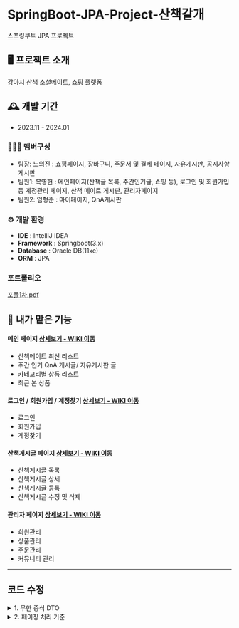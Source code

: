 # SpringBoot-JPA-Project-산책갈개
스프링부트 JPA 프로젝트
<br>


## 🖥️ 프로젝트 소개
강아지 산책 소셜메이트, 쇼핑 플랫폼
<br>


## 🕰️ 개발 기간
* 2023.11 - 2024.01

### 🧑‍🤝‍🧑 맴버구성
 - 팀장: 노의진 : 쇼핑페이지, 장바구니, 주문서 및 결제 페이지, 자유게시판, 공지사항 게시판
 - 팀원1: 복영헌 : 메인페이지(산책글 목록, 주간인기글, 쇼핑 등), 로그인 및 회원가입 등 계정관리 페이지, 산책 메이트 게시판, 관리자페이지
 - 팀원2: 임형준 : 마이페이지, QnA게시판


### ⚙️ 개발 환경
- **IDE** : IntelliJ IDEA
- **Framework** : Springboot(3.x)
- **Database** : Oracle DB(11xe)
- **ORM** : JPA

### 포트폴리오 

[포폴1차.pdf](https://github.com/bokkaa/JPA-DW/files/14395778/1.pdf)

## 📌 내가 맡은 기능
#### 메인 페이지 <a href="https://github.com/bokkaa/JPA-DW/wiki/%EB%A9%94%EC%9D%B8%ED%8E%98%EC%9D%B4%EC%A7%80" >상세보기 - WIKI 이동</a>
- 산책메이트 최신 리스트
- 주간 인기 QnA 게시글/ 자유게시판 글
- 카테고리별 상품 리스트
- 최근 본 상품

#### 로그인 / 회원가입 / 계정찾기 <a href="https://github.com/bokkaa/JPA-DW/wiki/%EA%B3%84%EC%A0%95-%EA%B4%80%EB%A0%A8" >상세보기 - WIKI 이동</a>
- 로그인
- 회원가입
- 계정찾기

#### 산책게시글 페이지 <a href="https://github.com/bokkaa/JPA-DW/wiki/%EC%82%B0%EC%B1%85%EB%A9%94%EC%9D%B4%ED%8A%B8-%EA%B2%8C%EC%8B%9C%ED%8C%90" >상세보기 - WIKI 이동</a>
- 산책게시글 목록
- 산책게시글 상세
- 산책게시글 등록
- 산책게시글 수정 및 삭제
  
#### 관리자 페이지 <a href="https://github.com/dafssdf/Spring_Portfoilo/wiki/%EB%A7%88%EC%9D%B4-%ED%8E%98%EC%9D%B4%EC%A7%80" >상세보기 - WIKI 이동</a>
- 회원관리
- 상품관리
- 주문관리
- 커뮤니티 관리

<hr>

## 코드 수정 

<details><summary>1. 무한 증식 DTO</summary>

<img width="467" alt="제목 없음" src="https://github.com/bokkaa/JPA-DW/assets/77730779/8ebbaafe-7333-4178-8bde-49104b332e1c">

- 조회 정보 로직을 주로 담당하는 관리자 페이지에서 조회용 DTO를 마구잡이로 만들다보니 .java 파일 자체가 너무 많아졌다.
- 그래서 이걸 어떻게 하면 가독성도 좋고 유지보수를 쉽게 할 수 있을까 해서 생각해낸 것이 내부 클래스의 활용이었다.
- 내부 클래스를 활용하니 관리자 페이지에서 상품 관련 DTO를 약 12개에서 4개로 줄일 수 있었다.


<img width="352" alt="제목 없음1" src="https://github.com/bokkaa/JPA-DW/assets/77730779/43337bab-5c48-4db5-aab0-2af78ef683af">

<details><summary>Goods/AdminGoods.java </summary>
 
```java
package com.example.dw.domain.dto.admin.goods;

import com.querydsl.core.annotations.QueryProjection;
import lombok.Data;
import lombok.NoArgsConstructor;

import java.time.LocalDateTime;
import java.util.List;

@Data
@NoArgsConstructor
public class AdminGoods extends AdminGoodsStan {


    private Long goodsMainImgId;
    private String goodsMainImgPath;
    private String goodsMainImgUuid;
    private String goodsMainImgName;

    private Long goodsDetailImgId;
    private String goodsDetailImgPath;
    private String goodsDetailImgUuid;
    private String goodsDetailImgName;


    @QueryProjection
    public AdminGoods(Long goodsId, String goodsName, String goodsCategory, Integer goodsQuantity, Integer goodsPrice, Integer goodsSaleCount, String goodsDetailContent, String goodsMate, String goodsCertify, LocalDateTime goodsRd, LocalDateTime goodsMd, Long goodsMainImgId, String goodsMainImgPath, String goodsMainImgUuid, String goodsMainImgName, Long goodsDetailImgId, String goodsDetailImgPath, String goodsDetailImgUuid, String goodsDetailImgName) {
        super(goodsId, goodsName, goodsCategory, goodsQuantity, goodsPrice, goodsSaleCount, goodsDetailContent, goodsMate, goodsCertify, goodsRd, goodsMd);
        this.goodsMainImgId = goodsMainImgId;
        this.goodsMainImgPath = goodsMainImgPath;
        this.goodsMainImgUuid = goodsMainImgUuid;
        this.goodsMainImgName = goodsMainImgName;
        this.goodsDetailImgId = goodsDetailImgId;
        this.goodsDetailImgPath = goodsDetailImgPath;
        this.goodsDetailImgUuid = goodsDetailImgUuid;
        this.goodsDetailImgName = goodsDetailImgName;
    }




    //제품 메인 사진
    @Data
    @NoArgsConstructor
    public static class AdminGoodsMainImg {

        private Long goodsMainImgId;
        private String goodsMainImgPath;
        private String goodsMainImgUuid;
        private String goodsMainImgName;


        public AdminGoodsMainImg(Long goodsMainImgId, String goodsMainImgPath, String goodsMainImgUuid, String goodsMainImgName) {
            this.goodsMainImgId = goodsMainImgId;
            this.goodsMainImgPath = goodsMainImgPath;
            this.goodsMainImgUuid = goodsMainImgUuid;
            this.goodsMainImgName = goodsMainImgName;
        }
    }

    //제품 상세 사진
    @Data
    public static class AdminGoodsDetailImg {
        private Long goodsDetailImgId;
        private String goodsDetailImgPath;
        private String goodsDetailImgUuid;
        private String goodsDetailImgName;


        public AdminGoodsDetailImg(Long goodsDetailImgId, String goodsDetailImgPath, String goodsDetailImgUuid, String goodsDetailImgName) {
            this.goodsDetailImgId = goodsDetailImgId;
            this.goodsDetailImgPath = goodsDetailImgPath;
            this.goodsDetailImgUuid = goodsDetailImgUuid;
            this.goodsDetailImgName = goodsDetailImgName;
        }
    }


    //관리자 페이지 상품 리스트
    @Data
    public static class AdminGoodsList {

        private Long goodsId;
        private String goodsCategory;
        private String goodsName;
        private Integer goodsQuantity;
        private Integer goodsSaleCount;
        private Integer goodsPrice;

        private LocalDateTime goodsRd;
        private LocalDateTime goodsMd;

        @QueryProjection
        public AdminGoodsList(Long goodsId, String goodsCategory, String goodsName, Integer goodsQuantity, Integer goodsSaleCount, Integer goodsPrice, LocalDateTime goodsRd, LocalDateTime goodsMd) {
            this.goodsId = goodsId;
            this.goodsCategory = goodsCategory;
            this.goodsName = goodsName;
            this.goodsQuantity = goodsQuantity;
            this.goodsSaleCount = goodsSaleCount;
            this.goodsPrice = goodsPrice;
            this.goodsRd = goodsRd;
            this.goodsMd = goodsMd;
        }
    }


    //관리자 페이지 상품 상세보기
    @Data
    public static class AdminGoodsDetail extends AdminGoodsStan {

        private Double ratingAvg;

        private String goodsMainImgPath;
        private String goodsMainImgUuid;
        private String goodsMainImgName;
        private List<AdminGoods.AdminGoodsDetailImg> adminGoodsDetailImg;

        public AdminGoodsDetail(Long goodsId, String goodsName, String goodsCategory, Integer goodsQuantity, Integer goodsPrice, Integer goodsSaleCount, String goodsDetailContent, String goodsMate, String goodsCertify, LocalDateTime goodsRd, LocalDateTime goodsMd, Double ratingAvg, String goodsMainImgPath, String goodsMainImgUuid, String goodsMainImgName) {
            super(goodsId, goodsName, goodsCategory, goodsQuantity, goodsPrice, goodsSaleCount, goodsDetailContent, goodsMate, goodsCertify, goodsRd, goodsMd);
            this.ratingAvg = ratingAvg;
            this.goodsMainImgPath = goodsMainImgPath;
            this.goodsMainImgUuid = goodsMainImgUuid;
            this.goodsMainImgName = goodsMainImgName;
        }

        public AdminGoodsDetail setGoodsDetailImg(List<AdminGoods.AdminGoodsDetailImg> adminGoodsDetailImg) {
            this.adminGoodsDetailImg = adminGoodsDetailImg;
            return this;
        }

    }


}

```
  
</details>
</details>

<details><summary>2. 페이징 처리 기준</summary>

```java

@Override
    public Page<AdminOrderListResultDto> orderList(Pageable pageable, AdminSearchOrderForm adminSearchOrderForm) {


        SearchForm searchForm = new SearchForm(adminSearchOrderForm.getCate(), adminSearchOrderForm.getKeyword());

        List<AdminOrderListDto> list = jpaQueryFactory.select(new QAdminOrderListDto(
                orderList.id,
                orders.id,
                orders.users.id,
                orders.users.userAccount,
                orders.orderUserAddressNumber,
                orders.orderAddressNormal,
                orders.orderAddressDetail,
                orders.orderUserEmail,
                orders.orderUserName,
                orders.orderUserPhoneNumber,
                orders.orderRegisterDate,
                goods.id,
                goods.goodsName,
                orderItem.orderPrice,
                orderItem.orderQuantity,
                orderList.orderDate
        ))
                .from(orderList)
                .leftJoin(orderList.orders, orders)
                .leftJoin(orders.users, users)
                .leftJoin(orders.orderItems, orderItem)
                .leftJoin(orderItem.goods, goods)
                .where(
                        cateKeywordEq(searchForm),
                        dateEq(adminSearchOrderForm.getPrev(), adminSearchOrderForm.getNext())

                )
                .limit(pageable.getPageSize())
                .offset(pageable.getOffset())
                .fetch();

        Long getTotal = jpaQueryFactory.select(
                orderList.count()
        )
                .from(orderList)
                .where(
                        cateKeywordEq(searchForm),
                        dateEq(adminSearchOrderForm.getPrev(), adminSearchOrderForm.getNext())

                )
                .fetchOne();


        return new PageImpl<>(convertOrderList(list),pageable, getTotal);


    }



    // AdminOrderListDto 목록을 AdminOrderListResultDto로 변환하는 메서드
    private List<AdminOrderListResultDto> convertOrderList(List<AdminOrderListDto> orderList) {

       ....
    }


```

- 페이징 처리 변수를 15로 고정해놓았다. 하지만 위 방식으로 쿼리를 돌려서 뽑아보니
  주문 목록 id 기준으로 페이징처리가 되는 것이 아니라 주문 내역데 들어가 있는 상품들 수로 페이징 기준이 잡혀버렸다.
- 따라서 이를 해결하기 위해 주문ID 조회를 루트로 하는 쿼리를 따로 뽑았고 그 결과값을 본 쿼리의 where in절에 조건으로 넣었다.

<details><summary>수정 코드
</summary>

```java

 @Override
    public Page<AdminOrderList.AdminOrdersListDto.AdminOrderListResultDto> orderLists(
            Pageable pageable, AdminSearchOrderForm adminSearchOrderForm) {

        SearchForm searchForm = new SearchForm(adminSearchOrderForm.getCate(), adminSearchOrderForm.getKeyword());

        //orderListId로 페이징처리하기 위한 루트쿼리
        List<Long> orderListIds = jpaQueryFactory
                .selectDistinct(orderList.id)
                .from(orderList)
                .where(
                        cateKeywordEq(searchForm),
                        dateEq(adminSearchOrderForm.getPrev(), adminSearchOrderForm.getNext())
                )

                .limit(pageable.getPageSize())
                .offset(pageable.getOffset())
                .fetch();

        System.out.println(orderListIds);

        List<AdminOrderList.AdminOrdersListDto> list = jpaQueryFactory.select(new QAdminOrderList_AdminOrdersListDto(
                orderList.id,
                orders.id,
                users.id,
                users.userAccount,
                orders.orderUserAddressNumber,
                orders.orderAddressNormal,
                orders.orderAddressDetails,
                orders.orderUserEmail,
                orders.orderUserName,
                orders.orderUserPhoneNumber,
                orders.orderRegisterDate,
                goods.id,
                goods.goodsName,
                orderItem.orderPrice,
                orderItem.orderQuantity,
                orders.orderRegisterDate
        ))
                .from(orderList)
                .leftJoin(orderList.orders, orders)
                .leftJoin(orders.users, users)
                .leftJoin(orders.orderItems, orderItem)
                .leftJoin(orderItem.goods, goods)
                .where(orderList.id.in(orderListIds))
                .fetch();

        Long getTotal = jpaQueryFactory.select(
                orderList.count()
        )
                .from(orderList)
                .where(
                        cateKeywordEq(searchForm),
                        dateEq(adminSearchOrderForm.getPrev(), adminSearchOrderForm.getNext())
                )
                .fetchOne();

        return new PageImpl<>(convertOrderList(list), pageable, getTotal);
    }

 private List<AdminOrderList.AdminOrdersListDto.AdminOrderListResultDto> convertOrderList(
            List<AdminOrderList.AdminOrdersListDto> orderList) {

...
}

```



</details>

</details>
